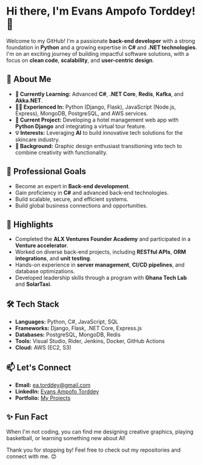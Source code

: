 # Hi there, I'm Evans Ampofo Torddey! 👋

Welcome to my GitHub! I'm a passionate **back-end developer** with a strong foundation in **Python** and a growing expertise in **C#** and **.NET technologies**. I'm on an exciting journey of building impactful software solutions, with a focus on **clean code**, **scalability**, and **user-centric design**.

## 🚀 About Me

- **🌱 Currently Learning:** Advanced **C#**, **.NET Core**, **Redis**, **Kafka**, and **Akka.NET**.
- **👩‍💻 Experienced In:** Python (Django, Flask), JavaScript (Node.js, Express), MongoDB, PostgreSQL, and AWS services.
- **🔭 Current Project:** Developing a hotel management web app with **Python Django** and integrating a virtual tour feature.
- **💡 Interests:** Leveraging **AI** to build innovative tech solutions for the skincare industry.
- **🎨 Background:** Graphic design enthusiast transitioning into tech to combine creativity with functionality.

## 💼 Professional Goals

- Become an expert in **Back-end development**.
- Gain proficiency in **C#** and advanced back-end technologies.
- Build scalable, secure, and efficient systems.
- Build global business connections and opportunities.

## 🌟 Highlights

- Completed the **ALX Ventures Founder Academy** and participated in a **Venture accelerator**.
- Worked on diverse back-end projects, including **RESTful APIs**, **ORM integrations**, and **unit testing**.
- Hands-on experience in **server management**, **CI/CD pipelines**, and database optimizations.
- Developed leadership skills through a program with **Ghana Tech Lab** and **SolarTaxi**.

## 🛠️ Tech Stack

- **Languages:** Python, C#, JavaScript, SQL
- **Frameworks:** Django, Flask, .NET Core, Express.js
- **Databases:** PostgreSQL, MongoDB, Redis
- **Tools:** Visual Studio, Rider, Jenkins, Docker, GitHub Actions
- **Cloud:** AWS (EC2, S3)

## 📫 Let's Connect

- **Email:** ea.torddey@gmail.com
- **LinkedIn:** [Evans Ampofo Torddey](https://www.linkedin.com/in/evans-torddey)
- **Portfolio:** [My Projects](https://github.com/cli)

## ✨ Fun Fact

When I'm not coding, you can find me designing creative graphics, playing basketball, or learning something new about AI!

Thank you for stopping by! Feel free to check out my repositories and connect with me. 😊

